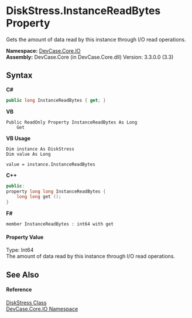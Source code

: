 # DiskStress.InstanceReadBytes Property 
 

Gets the amount of data read by this instance through I/O read operations.

**Namespace:**&nbsp;<a href="N_DevCase_Core_IO">DevCase.Core.IO</a><br />**Assembly:**&nbsp;DevCase.Core (in DevCase.Core.dll) Version: 3.3.0.0 (3.3)

## Syntax

**C#**<br />
``` C#
public long InstanceReadBytes { get; }
```

**VB**<br />
``` VB
Public ReadOnly Property InstanceReadBytes As Long
	Get
```

**VB Usage**<br />
``` VB Usage
Dim instance As DiskStress
Dim value As Long

value = instance.InstanceReadBytes

```

**C++**<br />
``` C++
public:
property long long InstanceReadBytes {
	long long get ();
}
```

**F#**<br />
``` F#
member InstanceReadBytes : int64 with get

```


#### Property Value
Type: Int64<br />The amount of data read by this instance through I/O read operations.

## See Also


#### Reference
<a href="T_DevCase_Core_IO_DiskStress">DiskStress Class</a><br /><a href="N_DevCase_Core_IO">DevCase.Core.IO Namespace</a><br />